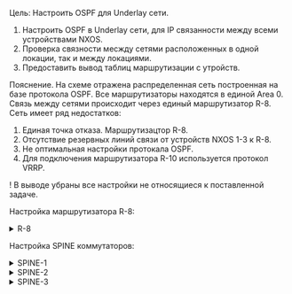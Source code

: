 Цель: Настроить OSPF для Underlay сети.

1. Настроить OSPF в Underlay сети, для IP связанности между всеми устройствами NXOS.
2. Проверка связности месжду сетями расположенных в одной локации, так и между локациями.
3. Предоставить вывод таблиц маршрутизации с утройств.

Пояснение. На схеме отражена распределенная сеть построенная на базе протокола OSPF. Все маршрутизаторы находятся в единой Area 0. Связь между сетями происходит через единый маршрутизатор R-8.
Сеть имеет ряд недостатков:

1. Единая точка отказа. Маршрутизацтор R-8.
2. Отсутствие резервных линий связи от устройств NXOS 1-3 к R-8.
3. Не оптимальная настройки протокала OSPF.
4. Для подключения маршрутизатора R-10 используется протокол VRRP.

! В выводе убраны все настройки не относящиеся к поставленной задаче.

Настройка маршрутизатора R-8:
<details>
<summary>R-8</summary>
<pre><code>
Router#show run

interface Loopback0
 ip address 1.1.1.255 255.255.255.255
!
interface Ethernet0/0
 ip address 10.10.10.0 255.255.255.254
!
interface Ethernet0/1
 ip address 10.10.10.2 255.255.255.254
!
interface Ethernet0/2
 ip address 10.10.10.4 255.255.255.254
!
interface Ethernet0/3
 no ip address
!
router ospf 1
 router-id 1.1.1.255
 passive-interface default
 no passive-interface Ethernet0/0
 no passive-interface Ethernet0/1
 no passive-interface Ethernet0/2
 network 1.1.1.255 0.0.0.0 area 0
 network 10.10.10.0 0.0.0.1 area 0
 network 10.10.10.2 0.0.0.1 area 0
 network 10.10.10.4 0.0.0.1 area 0

</code></pre>
</details>

Настройка SPINE коммутаторов:
<details>
<summary>SPINE-1</summary>
<pre><code>
SPINE-1# show run

feature ospf
feature interface-vlan
feature hsrp
feature lacp
feature vpc

interface Ethernet1/1
  no switchport
  ip address 10.10.10.1/31
  ip router ospf UNDERLAY area 0.0.0.0
  no shutdown

interface Ethernet1/2
  no switchport
  medium p2p
  ip unnumbered loopback0
  ip router ospf UNDERLAY area 0.0.0.0
  no shutdown

interface Ethernet1/3
  no switchport
  medium p2p
  ip unnumbered loopback0
  ip router ospf UNDERLAY area 0.0.0.0
  no shutdown

interface Ethernet1/4
  no switchport
  medium p2p
  ip unnumbered loopback0
  ip router ospf UNDERLAY area 0.0.0.0
  no shutdown

interface loopback0
  ip address 1.1.1.1/32
  ip router ospf UNDERLAY area 0.0.0.0
cli alias name wr copy running-config startup-config
line console
line vty
boot nxos bootflash:/nxos.9.2.2.bin
router ospf UNDERLAY
  router-id 1.1.1.1
  log-adjacency-changes detail

</code></pre>
</details>

<details>
<summary>SPINE-2</summary>
<pre><code>
SPINE-2# show run
feature ospf
feature interface-vlan
feature hsrp
feature lacp
feature vpc

interface Ethernet1/1
  no switchport
  ip address 10.10.10.3/31
  ip router ospf UNDERLAY area 0.0.0.0
  no shutdown

interface Ethernet1/2
  no switchport
  medium p2p
  ip unnumbered loopback0
  ip router ospf UNDERLAY area 0.0.0.0
  no shutdown

interface Ethernet1/3
  no switchport
  medium p2p
  ip unnumbered loopback0
  ip router ospf UNDERLAY area 0.0.0.0
  no shutdown

interface Ethernet1/4
  no switchport
  medium p2p
  ip unnumbered loopback0
  ip router ospf UNDERLAY area 0.0.0.0
  no shutdown

interface loopback0
  ip address 1.1.1.2/32
  ip router ospf UNDERLAY area 0.0.0.0
cli alias name wr copy running-config startup-config
line console
line vty
boot nxos bootflash:/nxos.9.2.2.bin
router ospf UNDERLAY
  router-id 1.1.1.2
  log-adjacency-changes detail

</code></pre>
</details>

<details>
<summary>SPINE-3</summary>
<pre><code>

SPINE-3# show run
feature ospf
feature interface-vlan
feature hsrp
feature lacp
feature vpc

interface Ethernet1/1
  no switchport
  ip address 10.10.10.5/31
  ip router ospf UNDERLAY area 0.0.0.0
  no shutdown

interface Ethernet1/2
  no switchport
  medium p2p
  ip unnumbered loopback0
  ip router ospf UNDERLAY area 0.0.0.0
  no shutdown

interface loopback0
  ip address 1.1.1.3/32
  ip router ospf UNDERLAY area 0.0.0.0
cli alias name wr copy running-config startup-config
line console
line vty
boot nxos bootflash:/nxos.9.2.2.bin
router ospf UNDERLAY
  router-id 1.1.1.3
  log-adjacency-changes detail

</code></pre>
</details>

